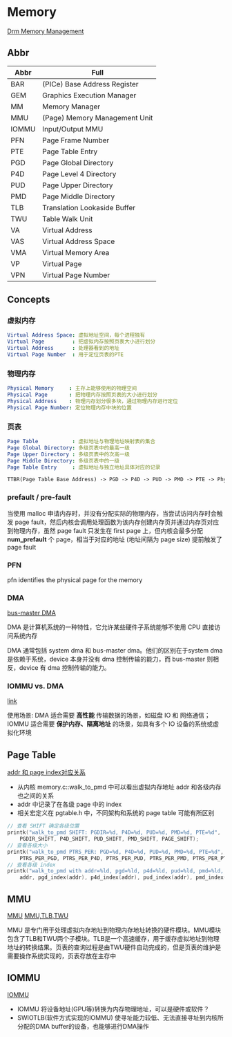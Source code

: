 
# Memory

[Drm Memory Management](https://docs.kernel.org/gpu/drm-mm.html)

## Abbr

|Abbr |Full
|- |-
|BAR    |(PICe) Base Address Register
|GEM    |Graphics Execution Manager
|MM     |Memory Manager
|MMU    |(Page) Memory Management Unit
|IOMMU  |Input/Output MMU
|PFN    |Page Frame Number
|PTE    |Page Table Entry
|PGD    |Page Global Directory
|P4D    |Page Level 4 Directory
|PUD    |Page Upper Directory
|PMD    |Page Middle Directory
|TLB    |Translation Lookaside Buffer
|TWU    |Table Walk Unit
|VA     |Virtual Address
|VAS    |Virtual Address Space
|VMA    |Virtual Memory Area
|VP     |Virtual Page
|VPN    |Virtual Page Number

## Concepts

### 虚拟内存

```yml
Virtual Address Space: 虚拟地址空间，每个进程独有
Virtual Page         : 把虚拟内存按照页表大小进行划分
Virtual Address      : 处理器看到的地址
Virtual Page Number  : 用于定位页表的PTE
```

### 物理内存

```yml
Physical Memory     : 主存上能够使用的物理空间
Physical Page       : 把物理内存按照页表的大小进行划分
Physical Address    : 物理内存划分很多块，通过物理内存进行定位
Physical Page Number: 定位物理内存中块的位置
```

### 页表

```yml
Page Table           : 虚拟地址与物理地址映射表的集合
Page Global Directory: 多级页表中的最高一级
Page Upper Directory : 多级页表中的次高一级
Page Middle Directory: 多级页表中的一级
Page Table Entry     : 虚拟地址与独立地址具体对应的记录
```

```txt
TTBR(Page Table Base Address) -> PGD -> P4D -> PUD -> PMD -> PTE -> Physical Address
```

### prefault / pre-fault

当使用 malloc 申请内存时，并没有分配实际的物理内存，当尝试访问内存时会触发 page fault，然后内核会调用处理函数为该内存创建内存页并通过内存页对应到物理内存，虽然 page fault 只发生在 first page 上，但内核会最多分配 **num_prefault** 个 page，相当于对应的地址 (地址间隔为 page size) 提前触发了 page fault

### PFN

pfn identifies the physical page for the memory

### DMA

[bus-master DMA](https://blog.csdn.net/qq_16390523/article/details/43014971)

DMA 是计算机系统的一种特性，它允许某些硬件子系统能够不使用 CPU 直接访问系统内存

DMA 通常包括 system dma 和 bus-master dma。他们的区别在于system dma 是依赖于系统，device 本身并没有 dma 控制传输的能力，而 bus-master 则相反，device 有 dma 控制传输的能力。

### IOMMU vs. DMA

[link](https://jungo.com/windriver/iommu-vs-direct-dma)

使用场景: DMA 适合需要 **高性能** 传输数据的场景，如磁盘 IO 和 网络通信；IOMMU 适合需要 **保护内存、隔离地址** 的场景，如具有多个 IO 设备的系统或虚拟化环境

## Page Table

[addr 和 page index对应关系](https://zhuanlan.zhihu.com/p/108425561)

* 从内核 memory.c::walk_to_pmd 中可以看出虚拟内存地址 addr 和各级内存也之间的关系
* addr 中记录了在各级 page 中的 index
* 相关宏定义在 pgtable.h 中，不同架构和系统的 page table 可能有所区别

```c
// 查看 SHIFT 确定各级位置
printk("walk_to_pmd SHIFT: PGDIR=%d, P4D=%d, PUD=%d, PMD=%d, PTE=%d", 
    PGDIR_SHIFT, P4D_SHIFT, PUD_SHIFT, PMD_SHIFT, PAGE_SHIFT);
// 查看各级大小
printk("walk_to_pmd PTRS_PER: PGD=%d, P4D=%d, PUD=%d, PMD=%d, PTE=%d", 
    PTRS_PER_PGD, PTRS_PER_P4D, PTRS_PER_PUD, PTRS_PER_PMD, PTRS_PER_PTE);
// 查看各级 index
printk("walk_to_pmd with addr=%ld, pgd=%ld, p4d=%ld, pud=%ld, pmd=%ld, pte=%ld", 
    addr, pgd_index(addr), p4d_index(addr), pud_index(addr), pmd_index(addr), pte_index(addr));
```

## MMU

[MMU](https://zhuanlan.zhihu.com/p/596039345)
[MMU,TLB,TWU](https://blog.csdn.net/weixin_65286359/article/details/135577694)

MMU 是专门用于处理虚拟内存地址到物理内存地址转换的硬件模块。MMU模块包含了TLB和TWU两个子模块。TLB是一个高速缓存，用于缓存虚拟地址到物理地址的转换结果。页表的查询过程是由TWU硬件自动完成的，但是页表的维护是需要操作系统实现的，页表存放在主存中

## IOMMU

[IOMMU](https://blog.csdn.net/qq_34719392/article/details/114834467)

* IOMMU 将设备地址(GPU等)转换为内存物理地址，可以是硬件或软件？
* SWIOTLB(软件方式实现的IOMMU) 使寻址能力较低、无法直接寻址到内核所分配的DMA buffer的设备，也能够进行DMA操作
